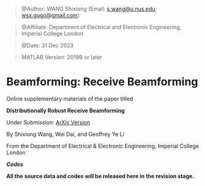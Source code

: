 > @Author: WANG Shixiong (Email: <s.wang@u.nus.edu>; <wsx.gugo@gmail.com>)

> @Affiliate: Department of Electrical and Electronic Engineering, Imperial College London

> @Date: 31 Dec 2023

> MATLAB Version: 2019B or later

# Beamforming: Receive Beamforming

Online supplementary materials of the paper titled 

**Distributionally Robust Receive Beamforming**

Under Submission: [ArXiv Version](https://arxiv.org/abs/2401.12345)
   
By Shixiong Wang, Wei Dai, and Geoffrey Ye Li

From the Department of Electrical & Electronic Engineering, Imperial College London
   
***Codes***

**All the source data and codes will be released here in the revision stage.**
